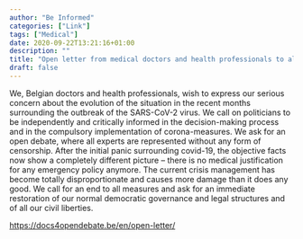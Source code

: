 ```yaml
---
author: "Be Informed"
categories: ["Link"]
tags: ["Medical"]
date: 2020-09-22T13:21:16+01:00
description: ""
title: "Open letter from medical doctors and health professionals to all belgian authorities and all belgian media."
draft: false
---
```


We, Belgian doctors and health professionals, wish to express our serious concern about the evolution of the situation in the recent months surrounding the outbreak of the SARS-CoV-2 virus. We call on politicians to be independently and critically informed in the decision-making process and in the compulsory implementation of corona-measures. We ask for an open debate, where all experts are represented without any form of censorship. After the initial panic surrounding covid-19, the objective facts now show a completely different picture – there is no medical justification for any emergency policy anymore.
The current crisis management has become totally disproportionate and causes more damage than it does any good.
We call for an end to all measures and ask for an immediate restoration of our normal democratic governance and legal structures and of all our civil liberties.

https://docs4opendebate.be/en/open-letter/